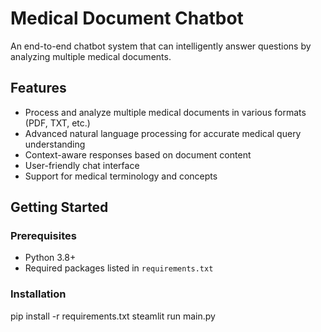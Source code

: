 # Medical Document Chatbot

An end-to-end chatbot system that can intelligently answer questions by analyzing multiple medical documents.

## Features

- Process and analyze multiple medical documents in various formats (PDF, TXT, etc.)
- Advanced natural language processing for accurate medical query understanding
- Context-aware responses based on document content
- User-friendly chat interface
- Support for medical terminology and concepts

## Getting Started

### Prerequisites

- Python 3.8+
- Required packages listed in `requirements.txt`

### Installation

pip install -r requirements.txt
steamlit run main.py
